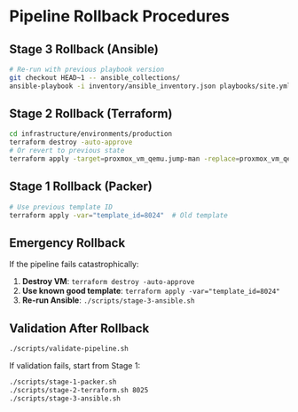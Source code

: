 # Pipeline Rollback Procedures

## Stage 3 Rollback (Ansible)

```bash
# Re-run with previous playbook version
git checkout HEAD~1 -- ansible_collections/
ansible-playbook -i inventory/ansible_inventory.json playbooks/site.yml
```

## Stage 2 Rollback (Terraform)

```bash
cd infrastructure/environments/production
terraform destroy -auto-approve
# Or revert to previous state
terraform apply -target=proxmox_vm_qemu.jump-man -replace=proxmox_vm_qemu.jump-man
```

## Stage 1 Rollback (Packer)

```bash
# Use previous template ID
terraform apply -var="template_id=8024"  # Old template
```

## Emergency Rollback

If the pipeline fails catastrophically:

1. **Destroy VM**: `terraform destroy -auto-approve`
2. **Use known good template**: `terraform apply -var="template_id=8024"`
3. **Re-run Ansible**: `./scripts/stage-3-ansible.sh`

## Validation After Rollback

```bash
./scripts/validate-pipeline.sh
```

If validation fails, start from Stage 1:

```bash
./scripts/stage-1-packer.sh
./scripts/stage-2-terraform.sh 8025
./scripts/stage-3-ansible.sh
```
